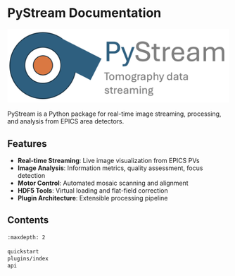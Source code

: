 # PyStream Documentation

![logo](./Images/logo.png)

PyStream is a Python package for real-time image streaming, processing, and analysis from EPICS area detectors.

## Features

- **Real-time Streaming**: Live image visualization from EPICS PVs
- **Image Analysis**: Information metrics, quality assessment, focus detection
- **Motor Control**: Automated mosaic scanning and alignment
- **HDF5 Tools**: Virtual loading and flat-field correction
- **Plugin Architecture**: Extensible processing pipeline

## Contents

```{toctree}
:maxdepth: 2

quickstart
plugins/index
api
```
